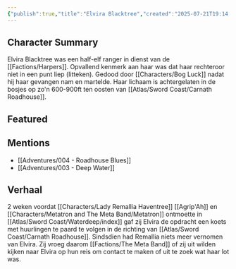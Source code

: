 ```yaml
---
{"publish":true,"title":"Elvira Blacktree","created":"2025-07-21T19:14:15.037+02:00","modified":"2025-07-24T20:51:41.824+02:00","published":"2025-07-24T20:51:41.824+02:00","cssclasses":""}
---
```


## Character Summary
Elvira Blacktree was een half-elf ranger in dienst van de [[Factions/Harpers]]. Opvallend kenmerk aan haar was dat haar rechteroor niet in een punt liep (litteken). Gedood door [[Characters/Bog Luck]] nadat hij haar gevangen nam en martelde. Haar lichaam is achtergelaten in de bosjes op zo'n 600-900ft ten oosten van [[Atlas/Sword Coast/Carnath Roadhouse]].

## Featured

## Mentions
- [[Adventures/004 - Roadhouse Blues]]
- [[Adventures/003 - Deep Water]]

## Verhaal
2 weken voordat [[Characters/Lady Remallia Haventree]] [[Agrip'Ah]] en [[Characters/Metatron and The Meta Band/Metatron]] ontmoette in [[Atlas/Sword Coast/Waterdeep/index]] gaf zij Elvira de opdracht een koets met huurlingen te paard te volgen in de richting van [[Atlas/Sword Coast/Carnath Roadhouse]]. Sindsdien had Remallia niets meer vernomen van Elvira. Zij vroeg daarom [[Factions/The Meta Band]] of zij uit wilden kijken naar Elvira op hun reis om contact te maken of uit te zoek wat haar lot was.